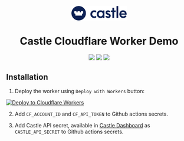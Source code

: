 
<div align="center">
  <img align="center" alt="Castle logo" src='./assets/castle-logo.svg' width='150'/>
</div>
<div align="center">
  <h1>Castle Cloudflare Worker Demo</h1>
</div>
<div align="center">
  <image src="https://img.shields.io/github/workflow/status/castle/cloudflare-worker-demo/Build"/>
  <image src="https://img.shields.io/github/package-json/v/castle/castle-cloudflare-worker-demo"/>
  <image src="https://img.shields.io/github/license/castle/castle-cloudflare-worker-demo"/>
</div>

## Installation

1. Deploy the worker using `Deploy with Workers` button:

[![Deploy to Cloudflare Workers](https://deploy.workers.cloudflare.com/button)](https://deploy.workers.cloudflare.com/?url=https://github.com/castle/castle-cloudflare-worker-demo)

2. Add `CF_ACCOUNT_ID` and `CF_API_TOKEN` to Github actions secrets.

3. Add Castle API secret, available in [Castle Dashboard](https://dashboard.castle.io/settings/general) as `CASTLE_API_SECRET` to Github actions secrets.
